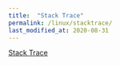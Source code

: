```yaml
---
title:  "Stack Trace"
permalink: /linux/stacktrace/
last_modified_at: 2020-08-31
---
```


[Stack Trace](http://publib.boulder.ibm.com/httpserv/ihsdiag/get_backtrace.html)
